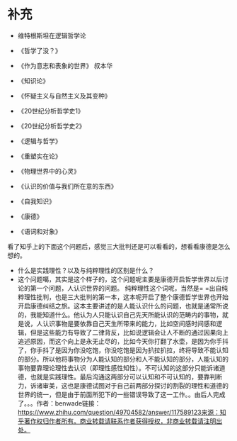 # 补充

- 维特根斯坦在逻辑哲学论



- 《哲学了没？》

- 《作为意志和表象的世界》 叔本华

- 《知识论》
- 《怀疑主义与自然主义及其变种》
- 《20世纪分析哲学史1》
- 《20世纪分析哲学史2》
- 《逻辑与哲学》
- 《重塑实在论》
- 《物理世界中的心灵》
- 《认识的价值与我们所在意的东西》
- 《自我知识》
- 《康德》
- 《语词和对象》



看了知乎上的下面这个问题后，感觉三大批判还是可以看看的，想看看康德是怎么想的。

- 什么是实践理性？以及与纯粹理性的区别是什么？
- 这个问题噶，其实是这个样子的，这个问题呢主要是康德开启哲学世界以后讨论的第一个问题，人认识世界的问题。
纯粹理性这个词呢，当然是= =出自纯粹理性批判，也是三大批判的第一本，这本呢开启了整个康德哲学世界也开始开启康德纠结之旅。这本主要讲述的是人能认识什么的问题，也就是通常所说的，我能知道什么。他认为人只能认识自己先天所能认识的范畴内的事物，就是说，人认识事物是要依靠自己天生所带来的能力，比如空间感时间感和逻辑，但是这些能力有导致了二律背反，比如说逻辑会让人不断的通过因果向上追述原因，而这个向上是永无止尽的，比如今天你打翻了水壶，是因为你手抖了，你手抖了是因为你没吃饱，你没吃饱是因为扒拉扒拉，终将导致不能认知的部分。所以他将事物分为人能认知的部分和人不能认知的部分，人能认知的事物要靠理论理性去认识（即理性感性知性）。不可认知的这部分只能诉诸道德，也就是实践理性。最后沟通这两部分可以认知和不可认知的，要靠判断力，诉诸审美，这也是康德试图对于自己前两部分探讨的割裂的理性和道德的世界的统一，但是由于前面所犯下的一些错误导致了这一工作。。由后人完成了。。。作者：benwade链接：https://www.zhihu.com/question/49704582/answer/117589123来源：知乎著作权归作者所有。商业转载请联系作者获得授权，非商业转载请注明出处。

